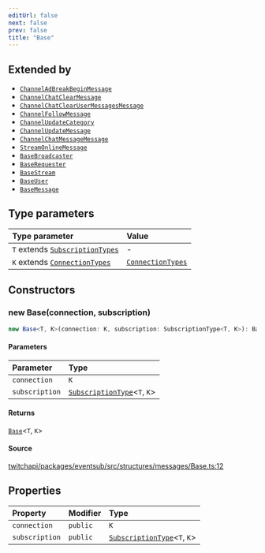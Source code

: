 ```yaml
---
editUrl: false
next: false
prev: false
title: "Base"
---
```


## Extended by

- [`ChannelAdBreakBeginMessage`](/api/eventsub/classes/channeladbreakbeginmessage/)
- [`ChannelChatClearMessage`](/api/eventsub/classes/channelchatclearmessage/)
- [`ChannelChatClearUserMessagesMessage`](/api/eventsub/classes/channelchatclearusermessagesmessage/)
- [`ChannelFollowMessage`](/api/eventsub/classes/channelfollowmessage/)
- [`ChannelUpdateCategory`](/api/eventsub/classes/channelupdatecategory/)
- [`ChannelUpdateMessage`](/api/eventsub/classes/channelupdatemessage/)
- [`ChannelChatMessageMessage`](/api/eventsub/classes/channelchatmessagemessage/)
- [`StreamOnlineMessage`](/api/eventsub/classes/streamonlinemessage/)
- [`BaseBroadcaster`](/api/eventsub/classes/basebroadcaster/)
- [`BaseRequester`](/api/eventsub/classes/baserequester/)
- [`BaseStream`](/api/eventsub/classes/basestream/)
- [`BaseUser`](/api/eventsub/classes/baseuser/)
- [`BaseMessage`](/api/eventsub/classes/basemessage/)

## Type parameters

| Type parameter | Value |
| :------ | :------ |
| `T` extends [`SubscriptionTypes`](/api/eventsub/enumerations/subscriptiontypes/) | - |
| `K` extends [`ConnectionTypes`](/api/eventsub/type-aliases/connectiontypes/) | [`ConnectionTypes`](/api/eventsub/type-aliases/connectiontypes/) |

## Constructors

### new Base(connection, subscription)

```ts
new Base<T, K>(connection: K, subscription: SubscriptionType<T, K>): Base<T, K>
```

#### Parameters

| Parameter | Type |
| :------ | :------ |
| `connection` | `K` |
| `subscription` | [`SubscriptionType`](/api/eventsub/type-aliases/subscriptiontype/)\<`T`, `K`\> |

#### Returns

[`Base`](/api/eventsub/classes/base/)\<`T`, `K`\>

#### Source

[twitchapi/packages/eventsub/src/structures/messages/Base.ts:12](https://github.com/pablornc/twitchapi//blob/3baa008ac8be1133cbb9253985d5d4cd48b4e780/packages/eventsub/src/structures/messages/Base.ts#L12)

## Properties

| Property | Modifier | Type |
| :------ | :------ | :------ |
| `connection` | `public` | `K` |
| `subscription` | `public` | [`SubscriptionType`](/api/eventsub/type-aliases/subscriptiontype/)\<`T`, `K`\> |
